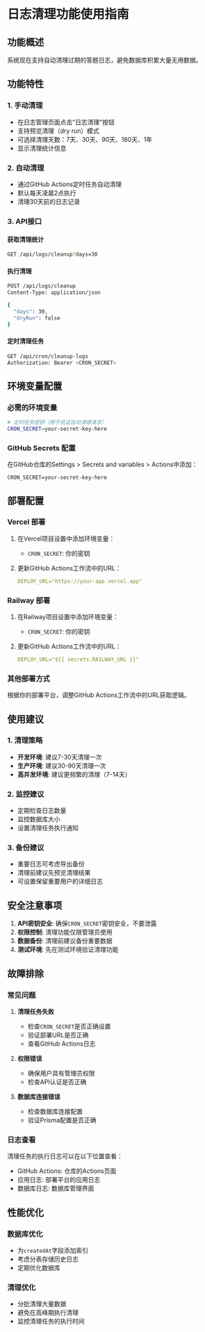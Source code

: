 # 日志清理功能使用指南

## 功能概述

系统现在支持自动清理过期的答题日志，避免数据库积累大量无用数据。

## 功能特性

### 1. 手动清理
- 在日志管理页面点击"日志清理"按钮
- 支持预览清理（dry run）模式
- 可选择清理天数：7天、30天、90天、180天、1年
- 显示清理统计信息

### 2. 自动清理
- 通过GitHub Actions定时任务自动清理
- 默认每天凌晨2点执行
- 清理30天前的日志记录

### 3. API接口

#### 获取清理统计
```bash
GET /api/logs/cleanup?days=30
```

#### 执行清理
```bash
POST /api/logs/cleanup
Content-Type: application/json

{
  "days": 30,
  "dryRun": false
}
```

#### 定时清理任务
```bash
GET /api/cron/cleanup-logs
Authorization: Bearer <CRON_SECRET>
```

## 环境变量配置

### 必需的环境变量

```bash
# 定时任务密钥（用于验证自动清理请求）
CRON_SECRET=your-secret-key-here
```

### GitHub Secrets 配置

在GitHub仓库的Settings > Secrets and variables > Actions中添加：

```
CRON_SECRET=your-secret-key-here
```

## 部署配置

### Vercel 部署
1. 在Vercel项目设置中添加环境变量：
   - `CRON_SECRET`: 你的密钥

2. 更新GitHub Actions工作流中的URL：
   ```yaml
   DEPLOY_URL="https://your-app.vercel.app"
   ```

### Railway 部署
1. 在Railway项目设置中添加环境变量：
   - `CRON_SECRET`: 你的密钥

2. 更新GitHub Actions工作流中的URL：
   ```yaml
   DEPLOY_URL="${{ secrets.RAILWAY_URL }}"
   ```

### 其他部署方式
根据你的部署平台，调整GitHub Actions工作流中的URL获取逻辑。

## 使用建议

### 1. 清理策略
- **开发环境**: 建议7-30天清理一次
- **生产环境**: 建议30-90天清理一次
- **高并发环境**: 建议更频繁的清理（7-14天）

### 2. 监控建议
- 定期检查日志数量
- 监控数据库大小
- 设置清理任务执行通知

### 3. 备份建议
- 重要日志可考虑导出备份
- 清理前建议先预览清理结果
- 可设置保留重要用户的详细日志

## 安全注意事项

1. **API密钥安全**: 确保`CRON_SECRET`密钥安全，不要泄露
2. **权限控制**: 清理功能仅限管理员使用
3. **数据备份**: 清理前建议备份重要数据
4. **测试环境**: 先在测试环境验证清理功能

## 故障排除

### 常见问题

1. **清理任务失败**
   - 检查`CRON_SECRET`是否正确设置
   - 验证部署URL是否正确
   - 查看GitHub Actions日志

2. **权限错误**
   - 确保用户具有管理员权限
   - 检查API认证是否正确

3. **数据库连接错误**
   - 检查数据库连接配置
   - 验证Prisma配置是否正确

### 日志查看

清理任务的执行日志可以在以下位置查看：
- GitHub Actions: 仓库的Actions页面
- 应用日志: 部署平台的应用日志
- 数据库日志: 数据库管理界面

## 性能优化

### 数据库优化
- 为`createdAt`字段添加索引
- 考虑分表存储历史日志
- 定期优化数据库

### 清理优化
- 分批清理大量数据
- 避免在高峰期执行清理
- 监控清理任务的执行时间
